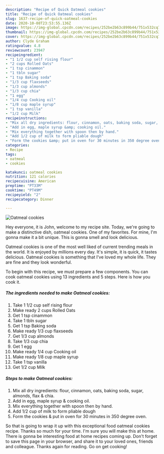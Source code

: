 ```yaml
---
description: "Recipe of Quick Oatmeal cookies"
title: "Recipe of Quick Oatmeal cookies"
slug: 1637-recipe-of-quick-oatmeal-cookies
date: 2020-10-08T23:53:55.136Z
image: https://img-global.cpcdn.com/recipes/252be2b63c899b44/751x532cq70/oatmeal-cookies-recipe-main-photo.jpg
thumbnail: https://img-global.cpcdn.com/recipes/252be2b63c899b44/751x532cq70/oatmeal-cookies-recipe-main-photo.jpg
cover: https://img-global.cpcdn.com/recipes/252be2b63c899b44/751x532cq70/oatmeal-cookies-recipe-main-photo.jpg
author: Clyde Graham
ratingvalue: 4.8
reviewcount: 23947
recipeingredient:
- "1 1/2 cup self rising flour"
- "2 cups Rolled Oats"
- "1 tsp cinammon"
- "1 tbln sugar"
- "1 tsp Baking soda"
- "1/3 cup flaxseeds"
- "1/3 cup almonds"
- "1/3 cup chia"
- "1 egg"
- "1/4 cup Cooking oil"
- "1/8 cup maple syrup"
- "1 tsp vanilla"
- "1/2 cup Milk"
recipeinstructions:
- "Mix all dry ingredients: flour, cinnamon, oats, baking soda, sugar, almonds, flax &amp; chia."
- "Add in egg, maple syrup &amp; cooking oil."
- "Mix everything together with spoon then by hand."
- "Add 1/2 cup of milk to form pliable dough"
- "Form the cookies &amp; put in oven for 30 minutes in 350 degree oven."
categories:
- Recipe
tags:
- oatmeal
- cookies

katakunci: oatmeal cookies 
nutrition: 121 calories
recipecuisine: American
preptime: "PT33M"
cooktime: "PT49M"
recipeyield: "2"
recipecategory: Dinner

---
```



![Oatmeal cookies](https://img-global.cpcdn.com/recipes/252be2b63c899b44/751x532cq70/oatmeal-cookies-recipe-main-photo.jpg)

Hey everyone, it is John, welcome to my recipe site. Today, we're going to make a distinctive dish, oatmeal cookies. One of my favorites. For mine, I'm gonna make it a bit unique. This is gonna smell and look delicious.



Oatmeal cookies is one of the most well liked of current trending meals in the world. It is enjoyed by millions every day. It's simple, it is quick, it tastes delicious. Oatmeal cookies is something that I've loved my whole life. They are fine and they look wonderful.


To begin with this recipe, we must prepare a few components. You can cook oatmeal cookies using 13 ingredients and 5 steps. Here is how you cook it.

<!--inarticleads1-->

##### The ingredients needed to make Oatmeal cookies:

1. Take 1 1/2 cup self rising flour
1. Make ready 2 cups Rolled Oats
1. Get 1 tsp cinammon
1. Take 1 tbln sugar
1. Get 1 tsp Baking soda
1. Make ready 1/3 cup flaxseeds
1. Get 1/3 cup almonds
1. Take 1/3 cup chia
1. Get 1 egg
1. Make ready 1/4 cup Cooking oil
1. Make ready 1/8 cup maple syrup
1. Take 1 tsp vanilla
1. Get 1/2 cup Milk




<!--inarticleads2-->

##### Steps to make Oatmeal cookies:

1. Mix all dry ingredients: flour, cinnamon, oats, baking soda, sugar, almonds, flax &amp; chia.
1. Add in egg, maple syrup &amp; cooking oil.
1. Mix everything together with spoon then by hand.
1. Add 1/2 cup of milk to form pliable dough
1. Form the cookies &amp; put in oven for 30 minutes in 350 degree oven.




So that is going to wrap it up with this exceptional food oatmeal cookies recipe. Thanks so much for your time. I'm sure you will make this at home. There is gonna be interesting food at home recipes coming up. Don't forget to save this page in your browser, and share it to your loved ones, friends and colleague. Thanks again for reading. Go on get cooking!
